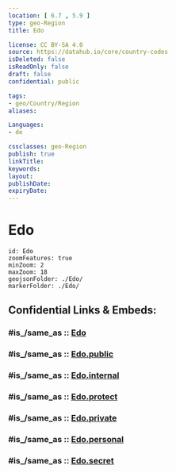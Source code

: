 ```yaml
---
location: [ 6.7 , 5.9 ] 
type: geo-Region
title: Edo

license: CC BY-SA 4.0
source: https://datahub.io/core/country-codes
isDeleted: false
isReadOnly: false
draft: false
confidential: public

tags:
- geo/Country/Region
aliases:

Languages:
- de

cssclasses: geo-Region
publish: true
linkTitle: 
keywords: 
layout: 
publishDate: 
expiryDate: 
---
```


# Edo

```leaflet
id: Edo
zoomFeatures: true 
minZoom: 2 
maxZoom: 18
geojsonFolder: ./Edo/
markerFolder: ./Edo/
```


## Confidential Links & Embeds: 

### #is_/same_as :: [Edo](/_Standards/Earth/Continent/Africa/Africa~Central/Nigeria/Zones~Nigeria/Nigeria~South/Edo.md) 

### #is_/same_as :: [Edo.public](/_public/Earth/Continent/Africa/Africa~Central/Nigeria/Zones~Nigeria/Nigeria~South/Edo.public.md) 

### #is_/same_as :: [Edo.internal](/_internal/Earth/Continent/Africa/Africa~Central/Nigeria/Zones~Nigeria/Nigeria~South/Edo.internal.md) 

### #is_/same_as :: [Edo.protect](/_protect/Earth/Continent/Africa/Africa~Central/Nigeria/Zones~Nigeria/Nigeria~South/Edo.protect.md) 

### #is_/same_as :: [Edo.private](/_private/Earth/Continent/Africa/Africa~Central/Nigeria/Zones~Nigeria/Nigeria~South/Edo.private.md) 

### #is_/same_as :: [Edo.personal](/_personal/Earth/Continent/Africa/Africa~Central/Nigeria/Zones~Nigeria/Nigeria~South/Edo.personal.md) 

### #is_/same_as :: [Edo.secret](/_secret/Earth/Continent/Africa/Africa~Central/Nigeria/Zones~Nigeria/Nigeria~South/Edo.secret.md)

